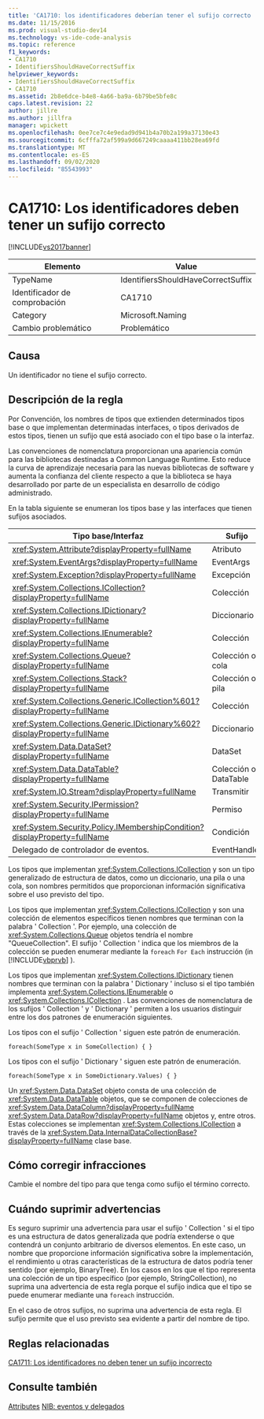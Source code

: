 ```yaml
---
title: 'CA1710: los identificadores deberían tener el sufijo correcto | Microsoft Docs'
ms.date: 11/15/2016
ms.prod: visual-studio-dev14
ms.technology: vs-ide-code-analysis
ms.topic: reference
f1_keywords:
- CA1710
- IdentifiersShouldHaveCorrectSuffix
helpviewer_keywords:
- IdentifiersShouldHaveCorrectSuffix
- CA1710
ms.assetid: 2b8e6dce-b4e8-4a66-ba9a-6b79be5bfe8c
caps.latest.revision: 22
author: jillre
ms.author: jillfra
manager: wpickett
ms.openlocfilehash: 0ee7ce7c4e9edad9d941b4a70b2a199a37130e43
ms.sourcegitcommit: 6cfffa72af599a9d667249caaaa411bb28ea69fd
ms.translationtype: MT
ms.contentlocale: es-ES
ms.lasthandoff: 09/02/2020
ms.locfileid: "85543993"
---
```

# <a name="ca1710-identifiers-should-have-correct-suffix"></a>CA1710: Los identificadores deben tener un sufijo correcto
[!INCLUDE[vs2017banner](../includes/vs2017banner.md)]

|Elemento|Value|
|-|-|
|TypeName|IdentifiersShouldHaveCorrectSuffix|
|Identificador de comprobación|CA1710|
|Category|Microsoft.Naming|
|Cambio problemático|Problemático|

## <a name="cause"></a>Causa
 Un identificador no tiene el sufijo correcto.

## <a name="rule-description"></a>Descripción de la regla
 Por Convención, los nombres de tipos que extienden determinados tipos base o que implementan determinadas interfaces, o tipos derivados de estos tipos, tienen un sufijo que está asociado con el tipo base o la interfaz.

 Las convenciones de nomenclatura proporcionan una apariencia común para las bibliotecas destinadas a Common Language Runtime. Esto reduce la curva de aprendizaje necesaria para las nuevas bibliotecas de software y aumenta la confianza del cliente respecto a que la biblioteca se haya desarrollado por parte de un especialista en desarrollo de código administrado.

 En la tabla siguiente se enumeran los tipos base y las interfaces que tienen sufijos asociados.

|Tipo base/Interfaz|Sufijo|
|--------------------------|------------|
|<xref:System.Attribute?displayProperty=fullName>|Atributo|
|<xref:System.EventArgs?displayProperty=fullName>|EventArgs|
|<xref:System.Exception?displayProperty=fullName>|Excepción|
|<xref:System.Collections.ICollection?displayProperty=fullName>|Colección|
|<xref:System.Collections.IDictionary?displayProperty=fullName>|Diccionario|
|<xref:System.Collections.IEnumerable?displayProperty=fullName>|Colección|
|<xref:System.Collections.Queue?displayProperty=fullName>|Colección o cola|
|<xref:System.Collections.Stack?displayProperty=fullName>|Colección o pila|
|<xref:System.Collections.Generic.ICollection%601?displayProperty=fullName>|Colección|
|<xref:System.Collections.Generic.IDictionary%602?displayProperty=fullName>|Diccionario|
|<xref:System.Data.DataSet?displayProperty=fullName>|DataSet|
|<xref:System.Data.DataTable?displayProperty=fullName>|Colección o DataTable|
|<xref:System.IO.Stream?displayProperty=fullName>|Transmitir|
|<xref:System.Security.IPermission?displayProperty=fullName>|Permiso|
|<xref:System.Security.Policy.IMembershipCondition?displayProperty=fullName>|Condición|
|Delegado de controlador de eventos.|EventHandler|

 Los tipos que implementan <xref:System.Collections.ICollection> y son un tipo generalizado de estructura de datos, como un diccionario, una pila o una cola, son nombres permitidos que proporcionan información significativa sobre el uso previsto del tipo.

 Los tipos que implementan <xref:System.Collections.ICollection> y son una colección de elementos específicos tienen nombres que terminan con la palabra ' Collection '. Por ejemplo, una colección de <xref:System.Collections.Queue> objetos tendría el nombre "QueueCollection". El sufijo ' Collection ' indica que los miembros de la colección se pueden enumerar mediante la `foreach` `For Each` instrucción (in [!INCLUDE[vbprvb](../includes/vbprvb-md.md)] ).

 Los tipos que implementan <xref:System.Collections.IDictionary> tienen nombres que terminan con la palabra ' Dictionary ' incluso si el tipo también implementa <xref:System.Collections.IEnumerable> o <xref:System.Collections.ICollection> . Las convenciones de nomenclatura de los sufijos ' Collection ' y ' Dictionary ' permiten a los usuarios distinguir entre los dos patrones de enumeración siguientes.

 Los tipos con el sufijo ' Collection ' siguen este patrón de enumeración.

```
foreach(SomeType x in SomeCollection) { }
```

 Los tipos con el sufijo ' Dictionary ' siguen este patrón de enumeración.

```
foreach(SomeType x in SomeDictionary.Values) { }
```

 Un <xref:System.Data.DataSet> objeto consta de una colección de <xref:System.Data.DataTable> objetos, que se componen de colecciones de <xref:System.Data.DataColumn?displayProperty=fullName> <xref:System.Data.DataRow?displayProperty=fullName> objetos y, entre otros. Estas colecciones se implementan <xref:System.Collections.ICollection> a través de la <xref:System.Data.InternalDataCollectionBase?displayProperty=fullName> clase base.

## <a name="how-to-fix-violations"></a>Cómo corregir infracciones
 Cambie el nombre del tipo para que tenga como sufijo el término correcto.

## <a name="when-to-suppress-warnings"></a>Cuándo suprimir advertencias
 Es seguro suprimir una advertencia para usar el sufijo ' Collection ' si el tipo es una estructura de datos generalizada que podría extenderse o que contendrá un conjunto arbitrario de diversos elementos. En este caso, un nombre que proporcione información significativa sobre la implementación, el rendimiento u otras características de la estructura de datos podría tener sentido (por ejemplo, BinaryTree). En los casos en los que el tipo representa una colección de un tipo específico (por ejemplo, StringCollection), no suprima una advertencia de esta regla porque el sufijo indica que el tipo se puede enumerar mediante una `foreach` instrucción.

 En el caso de otros sufijos, no suprima una advertencia de esta regla. El sufijo permite que el uso previsto sea evidente a partir del nombre de tipo.

## <a name="related-rules"></a>Reglas relacionadas
 [CA1711: Los identificadores no deben tener un sufijo incorrecto](../code-quality/ca1711-identifiers-should-not-have-incorrect-suffix.md)

## <a name="see-also"></a>Consulte también
 [Attributes](https://msdn.microsoft.com/library/ee0038ef-b247-4747-a650-3c5c5cd58d8b) [NIB: eventos y delegados](https://msdn.microsoft.com/d98fd58b-fa4f-4598-8378-addf4355a115)
